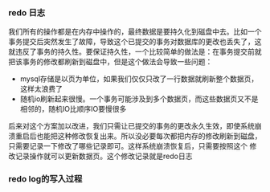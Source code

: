 ### redo 日志

我们所有的操作都是在内存中操作的，最终数据是要持久化到磁盘中去。比如一个事务提交后突然发生了故障，导致这个已提交的事务对数据库的更改也丢失了，这就违反了事务的持久性。要保证持久性，一个比较简单的做法是：在事务提交前就把该事务的修改都刷新到磁盘中，但是这个做法会导致一些问题：
- mysql存储是以页为单位，如果我们仅仅只改了一行数据就刷新整个数据页，这样太浪费了
- 随机io刷新起来很慢。一个事务可能涉及到多个数据页，而这些数据页又不是相邻的，随机IO比顺序IO要慢很多

后来对这个方案加以改进，我们只需让已提交的事务的更改永久生效，即使系统崩溃重启后也能把这种修改恢复出来。所以没必要每次都把内存的修改刷新到磁盘，只需要记录一下修改了哪些记录即可。这样系统崩溃恢复后，只需要按照这个 修改记录操作就可以更新数据页。这个修改记录就是redo日志


### redo log的写入过程


